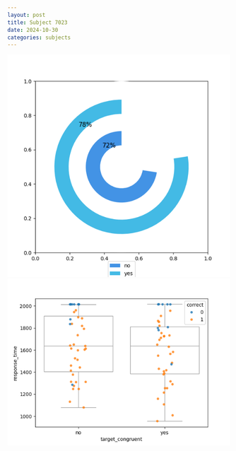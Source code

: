 ```yaml
---
layout: post
title: Subject 7023
date: 2024-10-30
categories: subjects
---
```


![](data/7023/run-20/7023_accuracy_target_congruence.png)
![](data/7023/run-20/7023_rt_congruence.png)
